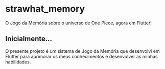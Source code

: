 # strawhat_memory

O Jogo da Memória sobre o universo de One Piece, agora em Flutter!

## Inicialmente...

O presente projeto é um sistema de Jogo da Memória que desenvolvi em Flutter para aprimorar os meus conhecimentos e desenvolver as minhas habilidades. 
